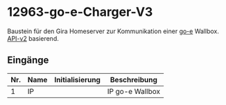 # 12963-go-e-Charger-V3
Baustein für den Gira Homeserver zur Kommunikation einer [go-e](https://go-e.com/) Wallbox. [API-v2](https://github.com/goecharger/go-eCharger-API-v2/blob/main/apikeys-en.md) basierend.

## Eingänge


| Nr. | Name | Initialisierung | Beschreibung |
| --- | --- | --- | --- |
| 1 | IP | | IP go-e Wallbox |
